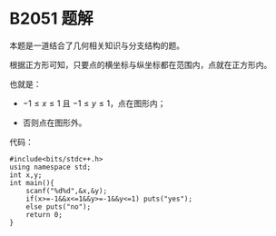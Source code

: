 # B2051 题解

本题是一道结合了几何相关知识与分支结构的题。

根据正方形可知，只要点的横坐标与纵坐标都在范围内，点就在正方形内。

也就是：

+ $-1\le x\le 1$ 且 $-1\le y\le 1$，点在图形内；

+ 否则点在图形外。

代码：
```
#include<bits/stdc++.h>
using namespace std;
int x,y;
int main(){
    scanf("%d%d",&x,&y);
    if(x>=-1&&x<=1&&y>=-1&&y<=1) puts("yes");
    else puts("no");
    return 0;
}

```